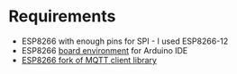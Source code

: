 # Requirements

* ESP8266 with enough pins for SPI - I used ESP8266-12
* ESP8266 [board environment](https://github.com/esp8266/Arduino) for Arduino IDE
* [ESP8266 fork of MQTT client library](https://github.com/Imroy/pubsubclient)
